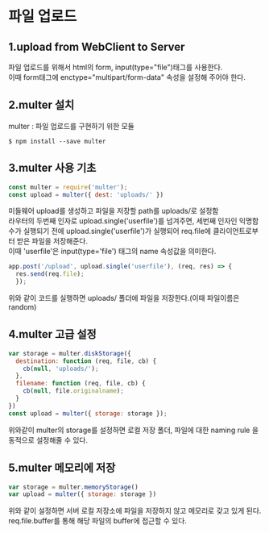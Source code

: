 # 파일 업로드
## 1.upload from WebClient to Server
파일 업로드를 위해서 html의 form, input(type="file")태그를 사용한다.<br>
이때 form태그에 enctype="multipart/form-data" 속성을 설정해 주어야 한다.

## 2.multer 설치
multer : 파일 업로드를 구현하기 위한 모듈<br>
```
$ npm install --save multer
```

## 3.multer 사용 기초<br>
```javascript
const multer = require('multer');
const upload = multer({ dest: 'uploads/' })
```
미들웨어 upload를 생성하고 파일을 저장할 path를 uploads/로 설정함<br>
라우터의 두번째 인자로 upload.single('userfile')를 넘겨주면, 세번째 인자인 익명함수가 실행되기 전에 upload.single('userfile')가 실행되어
req.file에 클라이언트로부터 받은 파일을 저장해준다.<br>
이때 'userfile'은 input(type='file') 태그의 name 속성값을 의미한다.<br>
```javascript
app.post('/upload', upload.single('userfile'), (req, res) => {
  res.send(req.file);
  });
```
위와 같이 코드를 실행하면 uploads/ 폴더에 파일을 저장한다.(이때 파일이름은 random)

## 4.multer 고급 설정<br>

```javascript
var storage = multer.diskStorage({
  destination: function (req, file, cb) {
    cb(null, 'uploads/');
  },
  filename: function (req, file, cb) {
    cb(null, file.originalname);
  }
})
const upload = multer({ storage: storage });
```
위와같이 multer의 storage를 설정하면 로컬 저장 폴더, 파일에 대한 naming rule 을 동적으로 설정해줄 수 있다.


## 5.multer 메모리에 저장<br>

```javascript
var storage = multer.memoryStorage()
var upload = multer({ storage: storage })
```
위와 같이 설정하면 서버 로컬 저장소에 파일을 저장하지 않고 메모리로 갖고 있게 된다.
req.file.buffer를 통해 해당 파일의 buffer에 접근할 수 있다.




